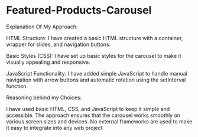 # Featured-Products-Carousel
Explanation Of My Approach:

HTML Structure: I have created a basic HTML structure with a container, wrapper for slides, and navigation buttons.

Basic Styles (CSS): I have set up basic styles for the carousel to make it visually appealing and responsive.

JavaScript Functionality: I have added simple JavaScript to handle manual navigation with arrow buttons and automatic rotation using the setInterval function.

Reasoning behind my Choices:

I have used basic HTML, CSS, and JavaScript to keep it simple and accessible.
The approach ensures that the carousel works smoothly on various screen sizes and devices.
No external frameworks are used to make it easy to integrate into any web project
